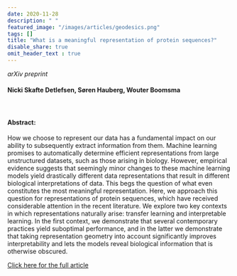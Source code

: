 ```yaml
---
date: 2020-11-28
description: " "
featured_image: "/images/articles/geodesics.png"
tags: []
title: "What is a meaningful representation of protein sequences?"
disable_share: true
omit_header_text : true
---
```


_arXiv preprint_

#### Nicki Skafte Detlefsen, Søren Hauberg, Wouter Boomsma <!--more-->
</br>

#### Abstract:
How we choose to represent our data has a fundamental impact on our ability to subsequently extract information from them. Machine learning promises to automatically determine efficient representations from large unstructured datasets, such as those arising in biology. However, empirical evidence suggests that seemingly minor changes to these machine learning models yield drastically different data representations that result in different biological interpretations of data. This begs the question of what even constitutes the most meaningful representation. Here, we approach this question for representations of protein sequences, which have received considerable attention in the recent literature. We explore two key contexts in which representations naturally arise: transfer learning and interpretable learning. In the first context, we demonstrate that several contemporary practices yield suboptimal performance, and in the latter we demonstrate that taking representation geometry into account significantly improves interpretability and lets the models reveal biological information that is otherwise obscured.


[Click here for the full article](https://arxiv.org/abs/2012.02679)
